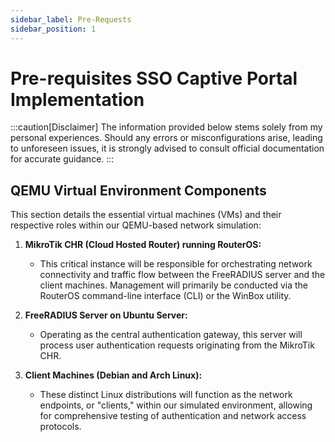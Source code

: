 ```yaml
--- 
sidebar_label: Pre-Requests
sidebar_position: 1
---
```


# Pre-requisites SSO Captive Portal Implementation

:::caution[Disclaimer]
The information provided below stems solely from my personal experiences. Should any errors or misconfigurations arise, leading to unforeseen issues, it is strongly advised to consult official documentation for accurate guidance.
:::

## QEMU Virtual Environment Components

This section details the essential virtual machines (VMs) and their respective roles within our QEMU-based network simulation:

1. **MikroTik CHR (Cloud Hosted Router) running RouterOS:**
    * This critical instance will be responsible for orchestrating network connectivity and traffic flow between the FreeRADIUS server and the client machines. Management will primarily be conducted via the RouterOS command-line interface (CLI) or the WinBox utility.

2. **FreeRADIUS Server on Ubuntu Server:**
    * Operating as the central authentication gateway, this server will process user authentication requests originating from the MikroTik CHR.

3. **Client Machines (Debian and Arch Linux):**
    * These distinct Linux distributions will function as the network endpoints, or "clients," within our simulated environment, allowing for comprehensive testing of authentication and network access protocols.

